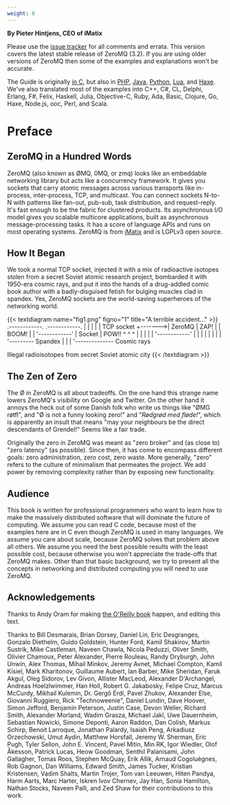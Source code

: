 ```yaml
---
weight: 0
---
```



**By Pieter Hintjens, CEO of iMatix**

Please use the [issue tracker](https://github.com/booksbyus/zguide/issues) for all comments and errata. This version covers the latest stable release of ZeroMQ (3.2). If you are using older versions of ZeroMQ then some of the examples and explanations won't be accurate.

The Guide is originally [in C](/page:all), but also in [PHP](/php:all), [Java](/java:all), [Python](/py:all), [Lua](/lua:all), and [Haxe](/hx:all). We've also translated most of the examples into C++, C#, CL, Delphi, Erlang, F#, Felix, Haskell, Julia, Objective-C, Ruby, Ada, Basic, Clojure, Go, Haxe, Node.js, ooc, Perl, and Scala.

# Preface

## ZeroMQ in a Hundred Words

ZeroMQ (also known as ØMQ, 0MQ, or zmq) looks like an embeddable networking library but acts like a concurrency framework. It gives you sockets that carry atomic messages across various transports like in-process, inter-process, TCP, and multicast. You can connect sockets N-to-N with patterns like fan-out, pub-sub, task distribution, and request-reply. It's fast enough to be the fabric for clustered products. Its asynchronous I/O model gives you scalable multicore applications, built as asynchronous message-processing tasks. It has a score of language APIs and runs on most operating systems. ZeroMQ is from [iMatix](http://www.imatix.com) and is LGPLv3 open source.

## How It Began

We took a normal TCP socket, injected it with a mix of radioactive isotopes stolen from a secret Soviet atomic research project, bombarded it with 1950-era cosmic rays, and put it into the hands of a drug-addled comic book author with a badly-disguised fetish for bulging muscles clad in spandex. Yes, ZeroMQ sockets are the world-saving superheroes of the networking world.

{{< textdiagram name="fig1.png" figno="1" title="A terrible accident..." >}}
.------------.        .------------.
|            |        |            |
| TCP socket +------->|   ZeroMQ   | ZAP!
|            | BOOM!  |            |
'------------'        |   Socket   |  POW!!
  ^    ^    ^         |            |
  |    |    |         '------------'
  |    |    |
  |    |    |
  |    |    '--------- Spandex
  |    |
  |    '-------------- Cosmic rays

 Illegal radioisotopes from
 secret Soviet atomic city
{{< /textdiagram >}}

## The Zen of Zero

The Ø in ZeroMQ is all about tradeoffs. On the one hand this strange name lowers ZeroMQ's visibility on Google and Twitter. On the other hand it annoys the heck out of some Danish folk who write us things like "ØMG røtfl", and "Ø is not a funny looking zero!" and "*Rødgrød med fløde!*", which is apparently an insult that means "may your neighbours be the direct descendants of Grendel!"  Seems like a fair trade.

Originally the zero in ZeroMQ was meant as "zero broker" and (as close to) "zero latency" (as possible). Since then, it has come to encompass different goals: zero administration, zero cost, zero waste. More generally, "zero" refers to the culture of minimalism that permeates the project. We add power by removing complexity rather than by exposing new functionality.

## Audience

This book is written for professional programmers who want to learn how to make the massively distributed software that will dominate the future of computing. We assume you can read C code, because most of the examples here are in C even though ZeroMQ is used in many languages. We assume you care about scale, because ZeroMQ solves that problem above all others. We assume you need the best possible results with the least possible cost, because otherwise you won't appreciate the trade-offs that ZeroMQ makes. Other than that basic background, we try to present all the concepts in networking and distributed computing you will need to use ZeroMQ.

## Acknowledgements

Thanks to Andy Oram for making [the O'Reilly book](http://shop.oreilly.com/product/0636920026136.do) happen, and editing this text.

Thanks to Bill Desmarais, Brian Dorsey, Daniel Lin, Eric Desgranges, Gonzalo Diethelm, Guido Goldstein, Hunter Ford, Kamil Shakirov, Martin Sustrik, Mike Castleman, Naveen Chawla, Nicola Peduzzi, Oliver Smith, Olivier Chamoux, Peter Alexander, Pierre Rouleau, Randy Dryburgh, John Unwin, Alex Thomas, Mihail Minkov, Jeremy Avnet, Michael Compton, Kamil Kisiel, Mark Kharitonov, Guillaume Aubert, Ian Barber, Mike Sheridan, Faruk Akgul, Oleg Sidorov, Lev Givon, Allister MacLeod, Alexander D'Archangel, Andreas Hoelzlwimmer, Han Holl, Robert G. Jakabosky, Felipe Cruz, Marcus McCurdy, Mikhail Kulemin, Dr. Gergő Érdi, Pavel Zhukov, Alexander Else, Giovanni Ruggiero, Rick "Technoweenie", Daniel Lundin, Dave Hoover, Simon Jefford, Benjamin Peterson, Justin Case, Devon Weller, Richard Smith, Alexander Morland, Wadim Grasza, Michael Jakl, Uwe Dauernheim, Sebastian Nowicki, Simone Deponti, Aaron Raddon, Dan Colish, Markus Schirp, Benoit Larroque, Jonathan Palardy, Isaiah Peng, Arkadiusz Orzechowski, Umut Aydin, Matthew Horsfall, Jeremy W. Sherman, Eric Pugh, Tyler Sellon, John E. Vincent, Pavel Mitin, Min RK, Igor Wiedler, Olof Åkesson, Patrick Lucas, Heow Goodman, Senthil Palanisami, John Gallagher, Tomas Roos, Stephen McQuay, Erik Allik, Arnaud Cogoluègnes, Rob Gagnon, Dan Williams, Edward Smith, James Tucker, Kristian Kristensen, Vadim Shalts, Martin Trojer, Tom van Leeuwen, Hiten Pandya, Harm Aarts, Marc Harter, Iskren Ivov Chernev, Jay Han, Sonia Hamilton, Nathan Stocks, Naveen Palli, and Zed Shaw for their contributions to this work.

